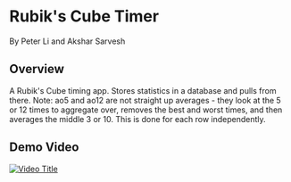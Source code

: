 # Rubik's Cube Timer

By Peter Li and Akshar Sarvesh

## Overview

A Rubik's Cube timing app. Stores statistics in a database and pulls from there. 
Note: ao5 and ao12 are not straight up averages - they look at the 5 or 12 times to aggregate over, removes the best and worst times, and then averages the middle 3 or 10. This is done for each row independently.

## Demo Video

[![Video Title](https://img.youtube.com/vi/spt4maa89gY/maxresdefault.jpg)](https://youtu.be/spt4maa89gY)
